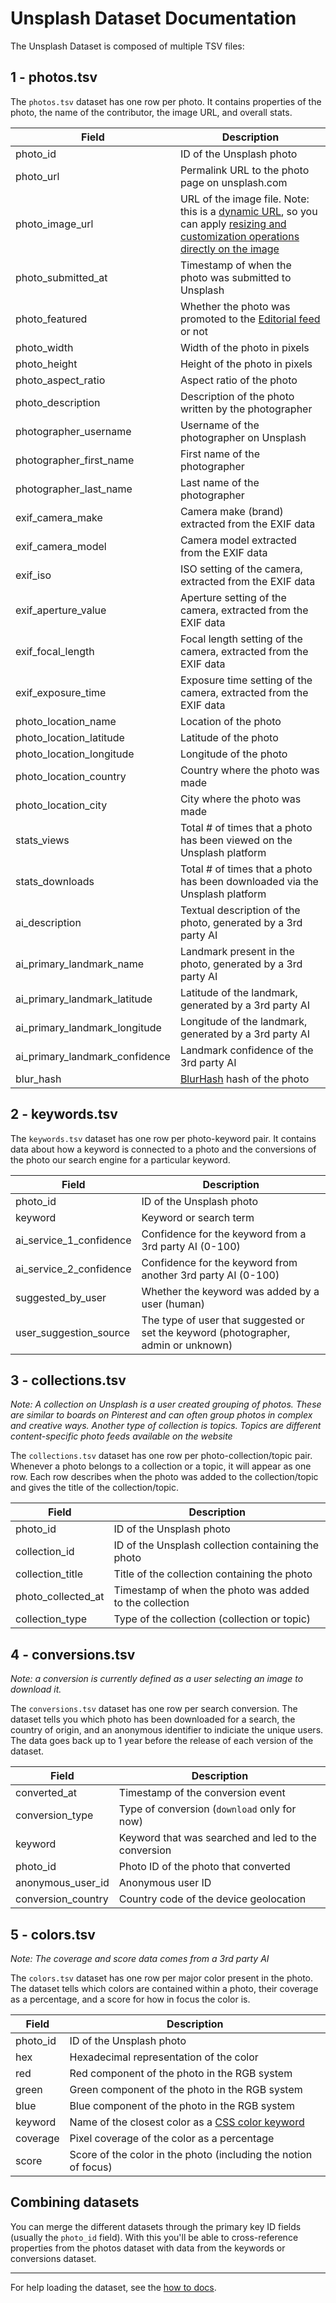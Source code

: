 # Unsplash Dataset Documentation

The Unsplash Dataset is composed of multiple TSV files:

## 1 - photos.tsv

The `photos.tsv` dataset has one row per photo. It contains properties of the photo, the name of the contributor, the image URL, and overall stats.

| Field                       | Description |
|-----------------------------|-------------|
| photo_id                       | ID of the Unsplash photo |
| photo_url                      | Permalink URL to the photo page on unsplash.com |
| photo_image_url                | URL of the image file. Note: this is a [dynamic URL](https://unsplash.com/documentation#dynamically-resizable-images), so you can apply [resizing and customization operations directly on the image](https://unsplash.com/documentation#supported-parameters) |
| photo_submitted_at             | Timestamp of when the photo was submitted to Unsplash |
| photo_featured                 | Whether the photo was promoted to the [Editorial feed](https://unsplash.com/) or not |
| photo_width                    | Width of the photo in pixels |
| photo_height                   | Height of the photo in pixels |
| photo_aspect_ratio             | Aspect ratio of the photo |
| photo_description              | Description of the photo written by the photographer |
| photographer_username          | Username of the photographer on Unsplash |
| photographer_first_name        | First name of the photographer |
| photographer_last_name         | Last name of the photographer |
| exif_camera_make               | Camera make (brand) extracted from the EXIF data |
| exif_camera_model              | Camera model extracted from the EXIF data |
| exif_iso                       | ISO setting of the camera, extracted from the EXIF data |
| exif_aperture_value            | Aperture setting of the camera, extracted from the EXIF data |
| exif_focal_length              | Focal length setting of the camera, extracted from the EXIF data |
| exif_exposure_time             | Exposure time setting of the camera, extracted from the EXIF data |
| photo_location_name            | Location of the photo |
| photo_location_latitude        | Latitude of the photo |
| photo_location_longitude       | Longitude of the photo |
| photo_location_country         | Country where the photo was made |
| photo_location_city            | City where the photo was made |
| stats_views                    | Total # of times that a photo has been viewed on the Unsplash platform |
| stats_downloads                | Total # of times that a photo has been downloaded via the Unsplash platform |
| ai_description                 | Textual description of the photo, generated by a 3rd party AI |
| ai_primary_landmark_name       | Landmark present in the photo, generated by a 3rd party AI |
| ai_primary_landmark_latitude   | Latitude of the landmark, generated by a 3rd party AI |
| ai_primary_landmark_longitude  | Longitude of the landmark, generated by a 3rd party AI |
| ai_primary_landmark_confidence | Landmark confidence of the 3rd party AI |
| blur_hash                      | [BlurHash](https://blurha.sh/) hash of the photo |

## 2 - keywords.tsv

The `keywords.tsv` dataset has one row per photo-keyword pair. It contains data
about how a keyword is connected to a photo and the conversions of the photo our search engine for a particular keyword.

| Field                         | Description |
|-------------------------------|-------------|
| photo_id                      | ID of the Unsplash photo |
| keyword                       | Keyword or search term |
| ai_service_1_confidence       | Confidence for the keyword from a 3rd party AI (0-100)|
| ai_service_2_confidence       | Confidence for the keyword from another 3rd party AI (0-100)|
| suggested_by_user             | Whether the keyword was added by a user (human) |
| user_suggestion_source        | The type of user that suggested or set the keyword (photographer, admin or unknown) |

## 3 - collections.tsv

*Note: A collection on Unsplash is a user created grouping of photos. These are similar to boards on Pinterest and can often group photos in complex and creative ways. Another type of collection is topics. Topics are different content-specific photo feeds available
on the website*

The `collections.tsv` dataset has one row per photo-collection/topic pair. Whenever a photo
belongs to a collection or a topic, it will appear as one row. Each row describes
when the photo was added to the collection/topic and gives the title of the collection/topic.

| Field                         | Description |
|-------------------------------|-------------|
| photo_id                      | ID of the Unsplash photo |
| collection_id                 | ID of the Unsplash collection containing the photo |
| collection_title              | Title of the collection containing the photo |
| photo_collected_at            | Timestamp of when the photo was added to the collection |
| collection_type               | Type of the collection (collection or topic) |

## 4 - conversions.tsv

*Note: a conversion is currently defined as a user selecting an image to download it.*

The `conversions.tsv` dataset has one row per search conversion. The dataset tells you which photo has been downloaded for a search, the country of origin, and an anonymous identifier to indiciate the unique users. The data goes back up to 1 year before the release of each version of the dataset.

| Field                         | Description |
|-------------------------------|-------------|
| converted_at                  | Timestamp of the conversion event |
| conversion_type               | Type of conversion (`download` only for now) |
| keyword                       | Keyword that was searched and led to the conversion |
| photo_id                      | Photo ID of the photo that converted |
| anonymous_user_id             | Anonymous user ID |
| conversion_country            | Country code of the device geolocation |

## 5 - colors.tsv

*Note: The coverage and score data comes from a 3rd party AI*

The `colors.tsv` dataset has one row per major color present in the photo. The dataset tells which colors are contained within a photo, their coverage as a percentage, and a score for how in focus the color is.

| Field                     | Description |
|---------------------------|-------------|
| photo_id                  | ID of the Unsplash photo |
| hex                       | Hexadecimal representation of the color |
| red                       | Red component of the photo in the RGB system |
| green                     | Green component of the photo in the RGB system |
| blue                      | Blue component of the photo in the RGB system |
| keyword                   | Name of the closest color as a [CSS color keyword](https://www.w3schools.com/cssref/css_colors.asp) |
| coverage                  | Pixel coverage of the color as a percentage |
| score                     | Score of the color in the photo (including the notion of focus) |

## Combining datasets

You can merge the different datasets through the primary key ID fields (usually the `photo_id` field). With this you'll be able to cross-reference properties from the photos dataset with data from the keywords or conversions dataset.

----

For help loading the dataset, see the [how to docs](https://github.com/unsplash/datasets/tree/master/how-to/).


